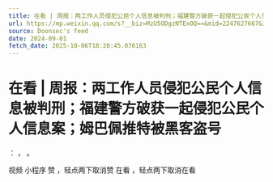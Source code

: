 ```yaml
---
title: 在看 | 周报：两工作人员侵犯公民个人信息被判刑；福建警方破获一起侵犯公民个人信息案；姆巴佩推特被黑客盗号
url: https://mp.weixin.qq.com/s?__biz=MzU5ODgzNTExOQ==&mid=2247627667&idx=2&sn=d9916ea7c5429e9a9080ca2b343427e0
source: Doonsec's feed
date: 2024-09-01
fetch_date: 2025-10-06T18:20:45.076163
---
```


# 在看 | 周报：两工作人员侵犯公民个人信息被判刑；福建警方破获一起侵犯公民个人信息案；姆巴佩推特被黑客盗号

：
，
。

视频
小程序
赞
，轻点两下取消赞
在看
，轻点两下取消在看
